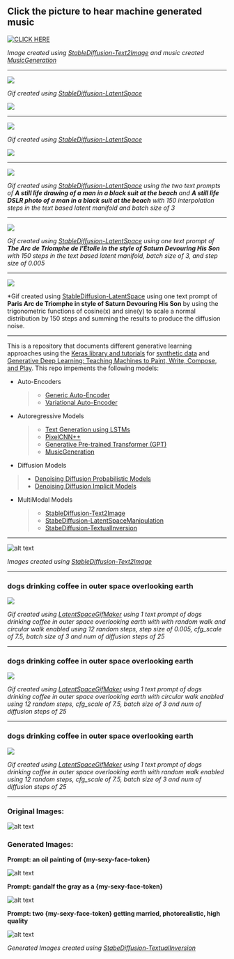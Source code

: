 ## Click the picture to hear machine generated music 

[![CLICK HERE](https://github.com/AdamClarkStandke/GenerativeDeepLearning/blob/main/generated_art.png)](https://soundcloud.com/adam-klausii-s)

*Image created using [StableDiffusion-Text2Image](https://github.com/AdamClarkStandke/GenerativeDeepLearning/blob/main/StableDiffustion_Text2Image.ipynb) and music created [MusicGeneration](https://github.com/AdamClarkStandke/GenerativeDeepLearning/blob/main/MusicGeneration.ipynb)*

-----------

![](https://github.com/AdamClarkStandke/GenerativeDeepLearning/blob/main/doggo-and-fruit-5.gif)

*Gif created using [StableDiffusion-LatentSpace](https://github.com/AdamClarkStandke/GenerativeDeepLearning/blob/main/StableDiffusion_LatentSpace.ipynb)*

![](https://github.com/AdamClarkStandke/GenerativeDeepLearning/blob/main/2-way-interpolation.jpg)

-----------

![](https://github.com/AdamClarkStandke/GenerativeDeepLearning/blob/main/suit.gif)

*Gif created using [StableDiffusion-LatentSpace](https://github.com/AdamClarkStandke/GenerativeDeepLearning/blob/main/StableDiffusion_LatentSpace.ipynb)*

![](https://github.com/AdamClarkStandke/GenerativeDeepLearning/blob/main/2-way-interpolation%20(2).jpg)

--------------

![](https://github.com/AdamClarkStandke/GenerativeDeepLearning/blob/main/bowler_hat_man.gif)

*Gif created using [StableDiffusion-LatentSpace](https://github.com/AdamClarkStandke/GenerativeDeepLearning/blob/main/StableDiffusion_LatentSpace.ipynb) using the two text prompts of **A still life drawing of a man in a black suit at the beach** and **A still life DSLR photo of a man in a black suit at the beach** with 150 interpolation steps in the text based latent manifold and batch size of 3*

---------------

![](https://github.com/AdamClarkStandke/GenerativeDeepLearning/blob/main/paris_at_night.gif)

*Gif created using [StableDiffusion-LatentSpace](https://github.com/AdamClarkStandke/GenerativeDeepLearning/blob/main/StableDiffusion_LatentSpace.ipynb) using one text prompt of **The Arc de Triomphe de l'Étoile in the style of Saturn Devouring His Son** with 150 steps in the text based latent manifold, batch size of 3, and step size of 0.005*

---------

![](https://github.com/AdamClarkStandke/GenerativeDeepLearning/blob/main/circular_walk_paris_at_night.gif)

*Gif created using [StableDiffusion-LatentSpace](https://github.com/AdamClarkStandke/GenerativeDeepLearning/blob/main/StableDiffusion_LatentSpace.ipynb) using one text prompt of **Paris Arc de Triomphe in style of Saturn Devouring His Son** by  using the trigonometric functions of cosine(x) and sine(y) to scale a normal distribution by 150 steps and summing the results to produce the diffusion noise.  

---------

This is a repository that documents different generative learning approaches using the [Keras library and tutorials](https://keras.io/examples/generative/) for [synthetic data](https://www.amazon.com/Synthetic-Data-Machine-Learning-revolutionary-ebook/dp/B0BVMRHBNN) and [Generative Deep Learning: Teaching Machines to Paint, Write, Compose, and Play](https://www.amazon.com/Generative-Deep-Learning-Teaching-Machines/dp/1492041947). This repo impements the following models:

* Auto-Encoders
  >* [Generic Auto-Encoder](https://github.com/AdamClarkStandke/GenerativeDeepLearning/blob/main/AE.ipynb)
  >* [Variational Auto-Encoder](https://github.com/AdamClarkStandke/GenerativeDeepLearning/blob/main/VAE.ipynb)
* Autoregressive Models
  >*  [Text Generation using LSTMs](https://github.com/AdamClarkStandke/GenerativeDeepLearning/blob/main/AutoRegressiveModels_TextGeneration.ipynb)
  >*  [PixelCNN++](https://github.com/AdamClarkStandke/GenerativeDeepLearning/blob/main/PixelCNN.ipynb)
  >*  [Generative Pre-trained Transformer (GPT)](https://github.com/AdamClarkStandke/GenerativeDeepLearning/blob/main/GPT.ipynb)
  >*  [MusicGeneration](https://github.com/AdamClarkStandke/GenerativeDeepLearning/blob/main/MusicGeneration.ipynb)
*  Diffusion Models
  >* [Denoising Diffusion Probabilistic Models](https://github.com/AdamClarkStandke/GenerativeDeepLearning/blob/main/GenerativeDeepLearning.ipynb)
  >* [Denoising Diffusion Implicit Models](https://github.com/AdamClarkStandke/GenerativeDeepLearning/blob/main/GenerativeDeepLearning.ipynb)
* MultiModal Models
  >* [StableDiffusion-Text2Image](https://github.com/AdamClarkStandke/GenerativeDeepLearning/blob/main/StableDiffustion_Text2Image.ipynb)
  >* [StabeDiffusion-LatentSpaceManipulation](https://github.com/AdamClarkStandke/GenerativeDeepLearning/blob/main/StableDiffusion_LatentSpace.ipynb)
  >* [StabeDiffusion-TextualInversion](https://github.com/AdamClarkStandke/GenerativeDeepLearning/blob/main/Textual_Inversion.ipynb)

-----------------

![alt text](https://github.com/AdamClarkStandke/GenerativeDeepLearning/blob/main/house.png)

*Images created using [StableDiffusion-Text2Image](https://github.com/AdamClarkStandke/GenerativeDeepLearning/blob/main/StableDiffustion_Text2Image.ipynb)*

--------------------

### dogs drinking coffee in outer space overlooking earth

![](https://github.com/AdamClarkStandke/GenerativeDeepLearning/blob/main/randomWalk_circularNoise.gif)

*Gif created using [LatentSpaceGifMaker](https://github.com/AdamClarkStandke/GenerativeDeepLearning/blob/main/LatentSpaceGifMaker.ipynb) using 1 text prompt of dogs drinking coffee in outer space overlooking earth with with random walk and circular walk enabled using 12 random steps, step size of 0.005, cfg_scale of 7.5, batch size of 3 and num of diffusion steps of 25*

----------------------

### dogs drinking coffee in outer space overlooking earth

![](https://github.com/AdamClarkStandke/GenerativeDeepLearning/blob/main/circularNoise.gif)

*Gif created using [LatentSpaceGifMaker](https://github.com/AdamClarkStandke/GenerativeDeepLearning/blob/main/LatentSpaceGifMaker.ipynb) using 1 text prompt of dogs drinking coffee in outer space overlooking earth with circular walk enabled using 12 random steps, cfg_scale of 7.5, batch size of 3 and num of diffusion steps of 25*

----------------------

### dogs drinking coffee in outer space overlooking earth

![](https://github.com/AdamClarkStandke/GenerativeDeepLearning/blob/main/randomWalk.gif)

*Gif created using [LatentSpaceGifMaker](https://github.com/AdamClarkStandke/GenerativeDeepLearning/blob/main/LatentSpaceGifMaker.ipynb) using 1 text prompt of dogs drinking coffee in outer space overlooking earth with random walk enabled using 12 random steps, cfg_scale of 7.5, batch size of 3 and num of diffusion steps of 25*

----------------------
### Original Images:

![alt text]()

### Generated Images: 
**Prompt: an oil painting of {my-sexy-face-token}** 

![alt text]()

**Prompt: gandalf the gray as a {my-sexy-face-token}**

![alt text]()

**Prompt: two {my-sexy-face-token} getting married, photorealistic, high quality**

![alt text]()

*Generated Images created using [StabeDiffusion-TextualInversion](https://github.com/AdamClarkStandke/GenerativeDeepLearning/blob/main/Textual_Inversion.ipynb)*

